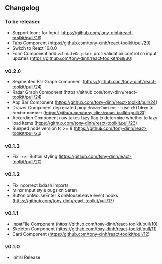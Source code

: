 ## Changelog

### To be released
- Support Icons for Input (https://github.com/tony-dinh/react-toolkit/pull/28)
- Tabs Component (https://github.com/tony-dinh/react-toolkit/pull/29)
- Switch to React 16.0.0
- Form Component add `validateOnUpdate` prop validation control on input updates (https://github.com/tony-dinh/react-toolkit/pull/30)

### v0.2.0
- Segmented Bar Graph Component (https://github.com/tony-dinh/react-toolkit/pull/24)
- Radar Graph Component (https://github.com/tony-dinh/react-toolkit/pull/24)
- App Bar Component (https://github.com/tony-dinh/react-toolkit/pull/24)
- Drawer Component deprecated prop `drawerContent` -- use `children` to render content (https://github.com/tony-dinh/react-toolkit/pull/23)
- Accordion Component now takes `lazy` flag to determine whether to lazy load items (https://github.com/tony-dinh/react-toolkit/pull/23)
- Bumped node version to >= 8 (https://github.com/tony-dinh/react-toolkit/pull/23)

### v0.1.3
- Fix `href` Button styling (https://github.com/tony-dinh/react-toolkit/pull/20)

### v0.1.2
- Fix incorrect lodash imports
- Minor Input style bugs on Safari
- Button onMouseEnter & onMouseLeave event hooks (https://github.com/tony-dinh/react-toolkit/pull/17)

### v0.1.1
- InputFile Component (https://github.com/tony-dinh/react-toolkit/pull/10)
- Skeleton Component (https://github.com/tony-dinh/react-toolkit/pull/11)
- Card Component (https://github.com/tony-dinh/react-toolkit/pull/12)

### v0.1.0
- Initial Release
